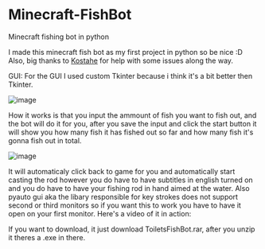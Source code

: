 # Minecraft-FishBot
Minecraft fishing bot in python

I made this minecraft fish bot as my first project in python so be nice :D
Also, big thanks to [Kostahe](https://github.com/Kostahe) for help with some issues along the way.

GUI:
For the GUI I used custom Tkinter because i think it's a bit better then Tkinter.


![image](https://github.com/Toiletman007/Minecraft-FishBot/assets/138164750/ad989bfb-c0b3-4bb0-a3a3-957ebebdcc19)



How it works is that you input the ammount of fish you want to fish out, and the bot will do it for you, after you save the input and click the start button it will show you how many fish it has fished out so far and how many fish it's gonna fish out in total.


![image](https://github.com/Toiletman007/Minecraft-FishBot/assets/138164750/610f2169-6563-4df9-973d-258046a0763e)



It will automaticaly click back to game for you and automatically start casting the rod however you do have to have subtitles in english turned on and you do have to have your fishing rod in hand aimed at the water. Also pyauto gui aka the libary responsible for key strokes does not support second or third monitors so if you want this to work you have to have it open on your first monitor.
Here's a video of it in action:   

If you want to download, it just download ToiletsFishBot.rar, after you unzip it theres a .exe in there.
